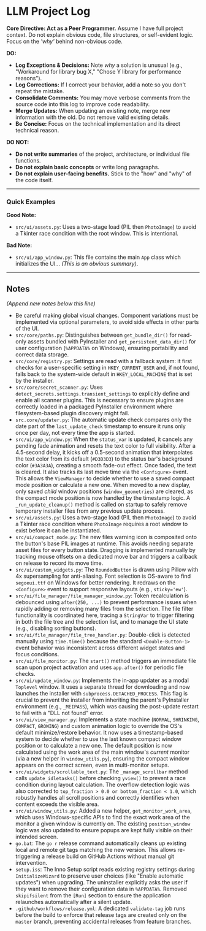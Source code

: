 # LLM Project Log

**Core Directive: Act as a Peer Programmer.**
Assume I have full project context. Do not explain obvious code, file structures, or self-evident logic. Focus on the *'why'* behind non-obvious code.

**DO:**

- **Log Exceptions & Decisions:** Note *why* a solution is unusual (e.g., "Workaround for library bug X," "Chose Y library for performance reasons").
- **Log Corrections:** If I correct your behavior, add a note so you don't repeat the mistake.
- **Consolidate Comments:** You may move verbose comments from the source code into this log to improve code readability.
- **Merge Updates:** When updating an existing note, merge new information with the old. Do not remove valid existing details.
- **Be Concise:** Focus on the technical implementation and its direct technical reason.

**DO NOT:**

- **Do not write summaries** of the project, architecture, or individual file functions.
- **Do not explain basic concepts** or write long paragraphs.
- **Do not explain user-facing benefits.** Stick to the "how" and "why" of the code itself.

---

### Quick Examples

**Good Note:**

- `src/ui/assets.py`: Uses a two-stage load (PIL then `PhotoImage`) to avoid a Tkinter race condition with the root window. This is intentional.

**Bad Note:**

- `src/ui/app_window.py`: This file contains the main `App` class which initializes the UI... *(This is an obvious summary)*.

---

## Notes
*(Append new notes below this line)*

- Be careful making global visual changes. Component variations must be implemented via optional parameters, to avoid side effects in other parts of the UI.
- `src/core/paths.py`: Distinguishes between `get_bundle_dir()` for read-only assets bundled with PyInstaller and `get_persistent_data_dir()` for user configuration (`%APPDATA%` on Windows), ensuring portability and correct data storage.
- `src/core/registry.py`: Settings are read with a fallback system: it first checks for a user-specific setting in `HKEY_CURRENT_USER` and, if not found, falls back to the system-wide default in `HKEY_LOCAL_MACHINE` that is set by the installer.
- `src/core/secret_scanner.py`: Uses `detect_secrets.settings.transient_settings` to explicitly define and enable all scanner plugins. This is necessary to ensure plugins are correctly loaded in a packaged PyInstaller environment where filesystem-based plugin discovery might fail.
- `src.core/updater.py`: The automatic update check compares only the date part of the `last_update_check` timestamp to ensure it runs only once per day, not every time the app is started.
- `src/ui/app_window.py`: When the `status_var` is updated, it cancels any pending fade animation and resets the text color to full visibility. After a 4.5-second delay, it kicks off a 0.5-second animation that interpolates the text color from its default (`#D3D3D3`) to the status bar's background color (`#3A3A3A`), creating a smooth fade-out effect. Once faded, the text is cleared. It also tracks its last move time via the `<Configure>` event. This allows the `ViewManager` to decide whether to use a saved compact mode position or calculate a new one. When moved to a new display, only saved *child* window positions (`window_geometries`) are cleared, as the compact mode position is now handled by the timestamp logic. A `_run_update_cleanup()` method is called on startup to safely remove temporary installer files from any previous update process.
- `src/ui/assets.py`: Uses a two-stage load (PIL then `PhotoImage`) to avoid a Tkinter race condition where `PhotoImage` requires a root window to exist before it can be instantiated.
- `src/ui/compact_mode.py`: The new files warning icon is composited onto the button's base PIL images at runtime. This avoids needing separate asset files for every button state. Dragging is implemented manually by tracking mouse offsets on a dedicated move bar and triggers a callback on release to record its move time.
- `src/ui/custom_widgets.py`: The `RoundedButton` is drawn using Pillow with 4x supersampling for anti-aliasing. Font selection is OS-aware to find `segoeui.ttf` on Windows for better rendering. It redraws on the `<Configure>` event to support responsive layouts (e.g., `sticky='ew'`).
- `src/ui/file_manager/file_manager_window.py`: Token recalculation is debounced using `after(250, ...)` to prevent performance issues when rapidly adding or removing many files from the selection. The file filter functionality is coordinated here, tracing a `StringVar` to trigger filtering in both the file tree and the selection list, and to manage the UI state (e.g., disabling sorting buttons).
- `src/ui/file_manager/file_tree_handler.py`: Double-click is detected manually using `time.time()` because the standard `<Double-Button-1>` event behavior was inconsistent across different widget states and focus conditions.
- `src/ui/file_monitor.py`: The `start()` method triggers an immediate file scan upon project activation and uses `app.after()` for periodic file checks.
- `src/ui/update_window.py`: Implements the in-app updater as a modal `Toplevel` window. It uses a separate thread for downloading and now launches the installer with `subprocess.DETACHED_PROCESS`. This flag is crucial to prevent the installer from inheriting the parent's PyInstaller environment (e.g., `_MEIPASS`), which was causing the post-update restart to fail with a "DLL not found" error.
- `src/ui/view_manager.py`: Implements a state machine (`NORMAL`, `SHRINKING`, `COMPACT`, `GROWING`) and custom animation logic to override the OS's default minimize/restore behavior. It now uses a timestamp-based system to decide whether to use the last known compact window position or to calculate a new one. The default position is now calculated using the work area of the main window's *current* monitor (via a new helper in `window_utils.py`), ensuring the compact window appears on the correct screen, even in multi-monitor setups.
- `src/ui/widgets/scrollable_text.py`: The `_manage_scrollbar` method calls `update_idletasks()` before checking `yview()` to prevent a race condition during layout calculation. The overflow detection logic was also corrected to `top_fraction > 0.0 or bottom_fraction < 1.0`, which robustly handles all scroll positions and correctly identifies when content exceeds the visible area.
- `src/ui/window_utils.py`: Added a new helper, `get_monitor_work_area`, which uses Windows-specific APIs to find the exact work area of the monitor a given window is currently on. The existing `position_window` logic was also updated to ensure popups are kept fully visible on their intended screen.
- `go.bat`: The `go r` release command automatically cleans up existing local and remote git tags matching the new version. This allows re-triggering a release build on GitHub Actions without manual git intervention.
- `setup.iss`: The Inno Setup script reads existing registry settings during `InitializeWizard` to preserve user choices (like "Enable automatic updates") when upgrading. The uninstaller explicitly asks the user if they want to remove their configuration data in `%APPDATA%`. Removed `skipifsilent` from the `[Run]` section to ensure the application relaunches automatically after a silent update.
- `.github/workflows/release.yml`: A dedicated `validate-tag` job runs before the build to enforce that release tags are created only on the `master` branch, preventing accidental releases from feature branches.